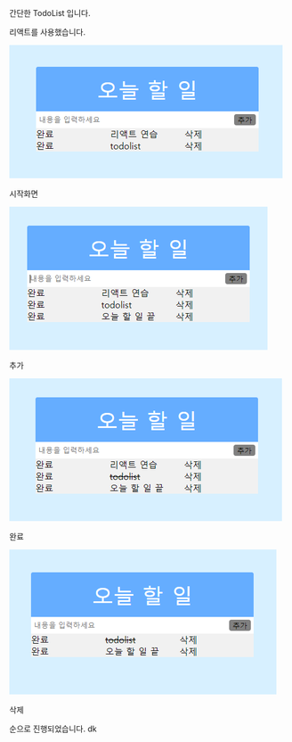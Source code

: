 간단한 TodoList 입니다.

리액트를 사용했습니다.

![index](./capture/ima.PNG)


시작화면 

![index](./capture/2.png)

추가

![index](./capture/3.png)

완료

![index](./capture/4.png)

삭제 

순으로 진행되었습니다. 
dk
